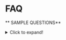# FAQ

** SAMPLE QUESTIONS**
<details>
  <summary>Click to expand!</summary>
  
  ## Heading
  1. A numbered
  2. list
     * With some
     * Sub bullets
</details>

